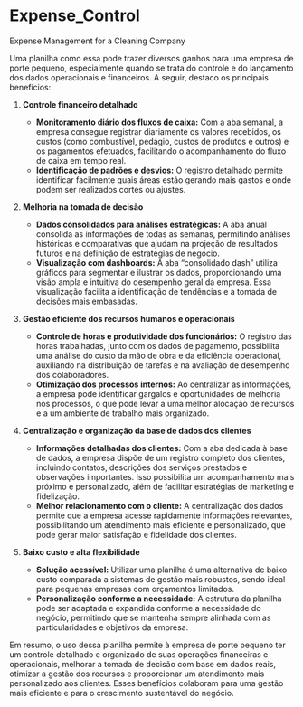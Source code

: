 # Expense_Control
Expense Management for a Cleaning Company

Uma planilha como essa pode trazer diversos ganhos para uma empresa de porte pequeno, especialmente quando se trata do controle e do lançamento dos dados operacionais e financeiros. A seguir, destaco os principais benefícios:

1. **Controle financeiro detalhado**  
   - **Monitoramento diário dos fluxos de caixa:** Com a aba semanal, a empresa consegue registrar diariamente os valores recebidos, os custos (como combustível, pedágio, custos de produtos e outros) e os pagamentos efetuados, facilitando o acompanhamento do fluxo de caixa em tempo real.  
   - **Identificação de padrões e desvios:** O registro detalhado permite identificar facilmente quais áreas estão gerando mais gastos e onde podem ser realizados cortes ou ajustes.

2. **Melhoria na tomada de decisão**  
   - **Dados consolidados para análises estratégicas:** A aba anual consolida as informações de todas as semanas, permitindo análises históricas e comparativas que ajudam na projeção de resultados futuros e na definição de estratégias de negócio.  
   - **Visualização com dashboards:** A aba “consolidado dash” utiliza gráficos para segmentar e ilustrar os dados, proporcionando uma visão ampla e intuitiva do desempenho geral da empresa. Essa visualização facilita a identificação de tendências e a tomada de decisões mais embasadas.

3. **Gestão eficiente dos recursos humanos e operacionais**  
   - **Controle de horas e produtividade dos funcionários:** O registro das horas trabalhadas, junto com os dados de pagamento, possibilita uma análise do custo da mão de obra e da eficiência operacional, auxiliando na distribuição de tarefas e na avaliação de desempenho dos colaboradores.
   - **Otimização dos processos internos:** Ao centralizar as informações, a empresa pode identificar gargalos e oportunidades de melhoria nos processos, o que pode levar a uma melhor alocação de recursos e a um ambiente de trabalho mais organizado.

4. **Centralização e organização da base de dados dos clientes**  
   - **Informações detalhadas dos clientes:** Com a aba dedicada à base de dados, a empresa dispõe de um registro completo dos clientes, incluindo contatos, descrições dos serviços prestados e observações importantes. Isso possibilita um acompanhamento mais próximo e personalizado, além de facilitar estratégias de marketing e fidelização.
   - **Melhor relacionamento com o cliente:** A centralização dos dados permite que a empresa acesse rapidamente informações relevantes, possibilitando um atendimento mais eficiente e personalizado, que pode gerar maior satisfação e fidelidade dos clientes.

5. **Baixo custo e alta flexibilidade**  
   - **Solução acessível:** Utilizar uma planilha é uma alternativa de baixo custo comparada a sistemas de gestão mais robustos, sendo ideal para pequenas empresas com orçamentos limitados.  
   - **Personalização conforme a necessidade:** A estrutura da planilha pode ser adaptada e expandida conforme a necessidade do negócio, permitindo que se mantenha sempre alinhada com as particularidades e objetivos da empresa.

Em resumo, o uso dessa planilha permite à empresa de porte pequeno ter um controle detalhado e organizado de suas operações financeiras e operacionais, melhorar a tomada de decisão com base em dados reais, otimizar a gestão dos recursos e proporcionar um atendimento mais personalizado aos clientes. Esses benefícios colaboram para uma gestão mais eficiente e para o crescimento sustentável do negócio.
